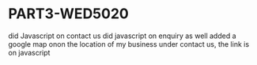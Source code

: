 # PART3-WED5020
did Javascript on contact us
did javascript on enquiry as well 
added a google map onon the location of my business under contact us, the link is on javascript
<!-- Link to the external JavaScript file (should be included in a <script> tag) -->
<link rel="stylesheet" href="javascript.js"> <!-- This should be a <script> tag instead -->
<!-- Link to Google Fonts for custom font styles -->
 <link href="https://fonts.googleapis.com/css2?family=Inter:wght@400;600;700&family=Material+Icons" rel="stylesheet"/>

